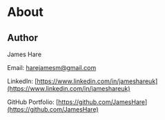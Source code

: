 # About

## Author
James Hare

Email: harejamesm@gmail.com

LinkedIn: [https://www.linkedin.com/in/jameshareuk](https://www.linkedin.com/in/jameshareuk)

GitHub Portfolio: [https://github.com/JamesHare](https://github.com/JamesHare)